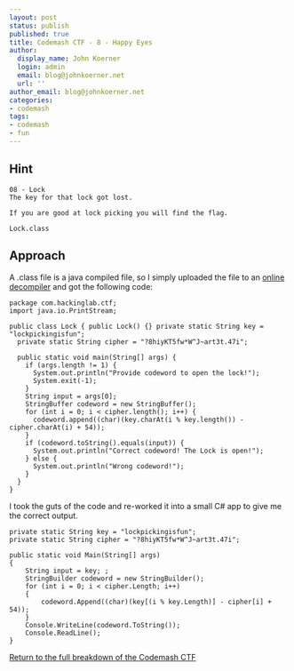 ```yaml
---
layout: post
status: publish
published: true
title: Codemash CTF - 8 - Happy Eyes
author:
  display_name: John Koerner
  login: admin
  email: blog@johnkoerner.net
  url: ''
author_email: blog@johnkoerner.net
categories:
- codemash
tags:
- codemash
- fun
---
```


Hint
---
```
08 - Lock
The key for that lock got lost.

If you are good at lock picking you will find the flag.

Lock.class
```

Approach
---
A .class file is a java compiled file, so I simply uploaded the file to an [online decompiler](http://www.javadecompilers.com/) and got the following code:

```
package com.hackinglab.ctf;
import java.io.PrintStream;

public class Lock { public Lock() {} private static String key = "lockpickingisfun";
  private static String cipher = "?8hiyKT5fw*W^J~art3t.47i";
  
  public static void main(String[] args) {
    if (args.length != 1) {
      System.out.println("Provide codeword to open the lock!");
      System.exit(-1);
    }
    String input = args[0];
    StringBuffer codeword = new StringBuffer();
    for (int i = 0; i < cipher.length(); i++) {
      codeword.append((char)(key.charAt(i % key.length()) - cipher.charAt(i) + 54));
    }
    if (codeword.toString().equals(input)) {
      System.out.println("Correct codeword! The Lock is open!");
    } else {
      System.out.println("Wrong codeword!");
    }
  }
}
```

I took the guts of the code and re-worked it into a small C# app to give me the correct output.

```
private static String key = "lockpickingisfun";
private static String cipher = "?8hiyKT5fw*W^J~art3t.47i";

public static void Main(String[] args)
{
    String input = key; ;
    StringBuilder codeword = new StringBuilder();
    for (int i = 0; i < cipher.Length; i++)
    {
        codeword.Append((char)(key[(i % key.Length)] - cipher[i] + 54));
    }
    Console.WriteLine(codeword.ToString());
    Console.ReadLine();
}
```

[Return to the full breakdown of the Codemash CTF](/codemash/codemash-ctf-breakdown/)